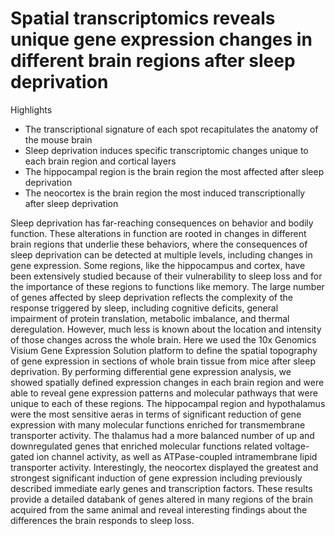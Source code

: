 # Spatial transcriptomics reveals unique gene expression changes in different brain regions after sleep deprivation


Highlights

* The transcriptional signature of each spot recapitulates the anatomy of the mouse brain
* Sleep deprivation induces specific transcriptomic changes unique to each brain region and cortical layers
* The hippocampal region is the brain region the most affected after sleep deprivation
* The neocortex is the brain region the most induced transcriptionally after sleep deprivation

Sleep deprivation has far-reaching consequences on behavior and bodily function. These alterations in function are rooted in changes in different brain regions that underlie these behaviors, where the consequences of sleep deprivation can be detected at multiple levels, including changes in gene expression. Some regions, like the hippocampus and cortex, have been extensively studied because of their vulnerability to sleep loss and for the importance of these regions to functions like memory. The large number of genes affected by sleep deprivation reflects the complexity of the response triggered by sleep, including cognitive deficits, general impairment of protein translation, metabolic imbalance, and thermal deregulation. However, much less is known about the location and intensity of those changes across the whole brain. Here we used the 10x Genomics Visium Gene Expression Solution platform to define the spatial topography of gene expression in sections of whole brain tissue from mice after sleep deprivation. By performing differential gene expression analysis, we showed spatially defined expression changes in each brain region and were able to reveal gene expression patterns and molecular pathways that were unique to each of these regions. The hippocampal region and hypothalamus were the most sensitive aeras in terms of significant reduction of gene expression with many molecular functions enriched for transmembrane transporter activity. The thalamus had a more balanced number of up and downregulated genes that enriched molecular functions related voltage-gated ion channel activity, as well as ATPase-coupled intramembrane lipid transporter activity. Interestingly, the neocortex displayed the greatest and strongest significant induction of gene expression including previously described immediate early genes and transcription factors. These results provide a detailed databank of genes altered in many regions of the brain acquired from the same animal and reveal interesting findings about the differences the brain responds to sleep loss.
